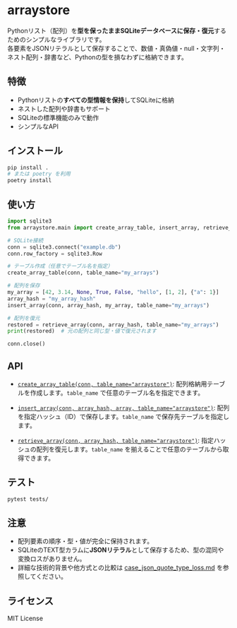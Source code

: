 # arraystore

Pythonリスト（配列）を**型を保ったままSQLiteデータベースに保存・復元**するためのシンプルなライブラリです。  
各要素をJSONリテラルとして保存することで、数値・真偽値・null・文字列・ネスト配列・辞書など、Pythonの型を損なわずに格納できます。

## 特徴

- Pythonリストの**すべての型情報を保持**してSQLiteに格納
- ネストした配列や辞書もサポート
- SQLiteの標準機能のみで動作
- シンプルなAPI

## インストール

```sh
pip install .
# または poetry を利用
poetry install
```

## 使い方

```python
import sqlite3
from arraystore.main import create_array_table, insert_array, retrieve_array

# SQLite接続
conn = sqlite3.connect("example.db")
conn.row_factory = sqlite3.Row

# テーブル作成（任意でテーブル名を指定）
create_array_table(conn, table_name="my_arrays")

# 配列を保存
my_array = [42, 3.14, None, True, False, "hello", [1, 2], {"a": 1}]
array_hash = "my_array_hash"
insert_array(conn, array_hash, my_array, table_name="my_arrays")

# 配列を復元
restored = retrieve_array(conn, array_hash, table_name="my_arrays")
print(restored)  # 元の配列と同じ型・値で復元されます

conn.close()
```

## API

- [`create_array_table(conn, table_name="arraystore")`](arraystore/main.py):
  配列格納用テーブルを作成します。`table_name` で任意のテーブル名を指定できます。

- [`insert_array(conn, array_hash, array, table_name="arraystore")`](arraystore/main.py):
  配列を指定ハッシュ（ID）で保存します。`table_name` で保存先テーブルを指定します。

- [`retrieve_array(conn, array_hash, table_name="arraystore")`](arraystore/main.py):
  指定ハッシュの配列を復元します。`table_name` を揃えることで任意のテーブルから取得できます。

## テスト

```sh
pytest tests/
```

## 注意

- 配列要素の順序・型・値が完全に保持されます。
- SQLiteのTEXT型カラムに**JSONリテラル**として保存するため、型の混同や変換ロスがありません。
- 詳細な技術的背景や他方式との比較は [case_json_quote_type_loss.md](docs/case_json_quote_type_loss.md) を参照してください。

## ライセンス

MIT License
